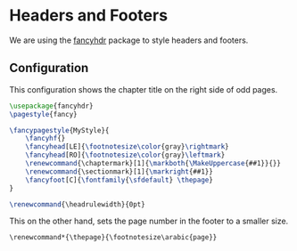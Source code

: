 # Headers and Footers

We are using the [fancyhdr](http://tug.ctan.org/tex-archive/macros/latex/contrib/fancyhdr/fancyhdr.pdf) package to style headers and footers.

## Configuration

This configuration shows the chapter title on the right side of odd pages.

```latex
\usepackage{fancyhdr}
\pagestyle{fancy}

\fancypagestyle{MyStyle}{
    \fancyhf{}
    \fancyhead[LE]{\footnotesize\color{gray}\rightmark}
    \fancyhead[RO]{\footnotesize\color{gray}\leftmark}
    \renewcommand{\chaptermark}[1]{\markboth{\MakeUppercase{##1}}{}}
    \renewcommand{\sectionmark}[1]{\markright{##1}}
    \fancyfoot[C]{\fontfamily{\sfdefault} \thepage}
}

\renewcommand{\headrulewidth}{0pt}
```

This on the other hand, sets the page number in the footer to a smaller size.

```
\renewcommand*{\thepage}{\footnotesize\arabic{page}}
```
